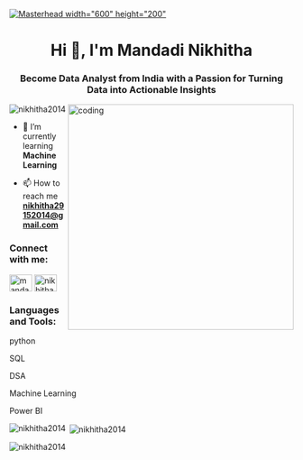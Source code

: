 [![Masterhead width="600" height="200"](https://capturly.com/blog/wp-content/uploads/2018/02/Data-Website-Analytics.gif)](https://github.com/nikhitha2014)
<h1 align="center">Hi 👋, I'm Mandadi Nikhitha</h1>
<h3 align="center">Become Data Analyst from India with a Passion for Turning Data into Actionable Insights</h3>
<img align="right" alt="coding" width="400" src="https://user-images.githubusercontent.com/74038190/241765453-85cb9521-97c0-4a65-9358-7db8099fac7f.gif">

<p align="left"> <img src="https://komarev.com/ghpvc/?username=nikhitha2014&label=Profile%20views&color=0e75b6&style=flat" alt="nikhitha2014" /> </p>

- 🌱 I’m currently learning **Machine Learning**

- 📫 How to reach me **nikhitha29152014@gmail.com**

<h3 align="left">Connect with me:</h3>
<p align="left">
<a href="https://linkedin.com/in/Mandadi Nikhitha" target="blank"><img align="center" src="https://raw.githubusercontent.com/rahuldkjain/github-profile-readme-generator/master/src/images/icons/Social/linked-in-alt.svg" alt="mandadi nikhitha" height="30" width="40" /></a>
<a href="https://kaggle.com/Nikhitha2014" target="blank"><img align="center" src="https://raw.githubusercontent.com/rahuldkjain/github-profile-readme-generator/master/src/images/icons/Social/kaggle.svg" alt="nikhitha2014" height="30" width="40" /></a>
</p>

<h3 align="left">Languages and Tools:</h3>
<p align="left"> python</p>
<p align="left"> SQL</p>
<p align="left"> DSA</p>
<p align="left"> Machine Learning</p>
<p align="left">Power BI</p>

<p><img align="left" src="https://github-readme-stats.vercel.app/api/top-langs?username=nikhitha2014&show_icons=true&locale=en&layout=compact" alt="nikhitha2014" /></p>

<p>&nbsp;<img align="center" src="https://github-readme-stats.vercel.app/api?username=nikhitha2014&show_icons=true&locale=en" alt="nikhitha2014" /></p>

<p><img align="center" src="https://github-readme-streak-stats.herokuapp.com/?user=nikhitha2014&" alt="nikhitha2014" /></p>
